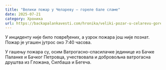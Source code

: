 ```yaml
---
title: "Велики пожар у Челареву – гореле бале сламе"
date: 2025-07-21
category: Хроника
url: https://backapalankavesti.com/hronika/veliki-pozar-u-celarevu-gorele-bale-slame/
---
```


У инциденту није било повређених, а узрок пожара још није познат. Пожар је угашен јутрос око 7:40 часова.

У гашењу пожара су, осим Ватрогасно-спасилачке јединице из Бачке Паланке и Бачког Петровца, учествовала и добровољна ватрогасна друштва из Гложана, Силбаша и Бегеча.
